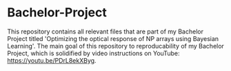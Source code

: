 # Bachelor-Project

This repository contains all relevant files that are part of my Bachelor Project titled 'Optimizing the optical response of NP arrays using Bayesian Learning'. The main goal of this repository to reproducability of my Bachelor Project, which is solidified by video instructions on YouTube: https://youtu.be/PDrL8ekXByg.
